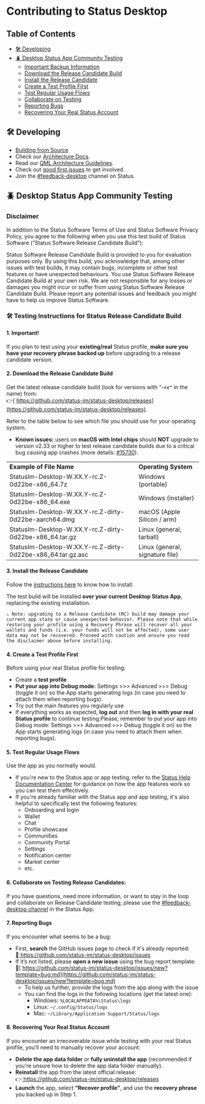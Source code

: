 # Contributing to Status Desktop

## Table of Contents
- [🛠️ Developing](#️-developing)
- [🪲 Desktop Status App Community Testing](#-desktop-status-app-community-testing)
  - [Important Backup Information](#1-important)
  - [Download the Release Candidate Build](#2-download-the-release-candidate-build)
  - [Install the Release Candidate](#3-install-the-release-candidate)
  - [Create a Test Profile First](#4-create-a-test-profile-first)
  - [Test Regular Usage Flows](#5-test-regular-usage-flows)
  - [Collaborate on Testing](#6-collaborate-on-testing-release-candidates)
  - [Reporting Bugs](#7-reporting-bugs)
  - [Recovering Your Real Status Account](#8-recovering-your-real-status-account)

## 🛠️ Developing

- [Building from Source](https://zealous-polka-dc7.notion.site/Building-ca1db4fb3baf4f15bab8da717832b743?pvs=74)
- Check our [Architecture Docs](docs/architecture.md).
- Read our [QML Architecture Guidelines](guidelines/QML_ARCHITECTURE_GUIDE.md).
- Check out [good first issues](https://github.com/status-im/status-desktop/contribute) to get involved.
- Join the [#feedback-desktop](https://status.app/cc/G-EAAORobqgnsUPSVCLaSJr855iXTIdQiY1Q0ckBe8dWWEBpUAs9s8DTjWEpvsmpE83Izx1JWQuZrWWKUoxiXCwdtB-wPBzyvv_n9a0F61xTaPZE7BEJDC7Ly_WcmQ4tHRAKnPfXE_JUtEX_3NhnXQN0eh4ue0D77dWvaDpDrSi0U0CaGLZ-pqD_iV0z9RMFE2LKulDZdwL40etJ8lxjyTFoxS0lUhdWKinIOk8qBmJJpCmsqMrSklEU#zQ3shZeEJqTC1xhGUjxuS4rtHSrhJ8vUYp64v6qWkLpvdy9L9) channel on Status.

## 🪲 Desktop Status App Community Testing

### Disclaimer

In addition to the Status Software Terms of Use and Status Software Privacy Policy, you agree to the following when you use this test build of Status Software (“Status Software Release Candidate Build”):

Status Software Release Candidate Build is provided to you for evaluation purposes only. By using this build, you acknowledge that, among other issues with test builds, it may contain bugs, incomplete or other test features or have unexpected behaviours. You use Status Software Release Candidate Build at your own risk. We are not responsible for any losses or damages you might incur or suffer from using Status Software Release Candidate Build. Please report any potential issues and feedback you might have to help us improve Status Software.



### **🛠️ Testing Instructions for Status Release Candidate Build**

#### 1. Important!

If you plan to test using your **existing/real** Status profile, **make sure you have your recovery phrase backed up** before upgrading to a release candidate version.

#### 2. Download the Release Candidate Build

Get the latest release candidate build (look for versions with “**<code>-rc"</code>** in the name) from: \
 👉[ https://github.com/status-im/status-desktop/releases](https://github.com/status-im/status-desktop/releases).
 
Refer to the table below to see which file you should use for your operating system.
* **Known issues:** users on **macOS with Intel chips** should **NOT** upgrade to version v2.33 or higher to test release candidate builds due to a critical bug causing app crashes (more details: [#15730](https://github.com/status-im/status-desktop/issues/15730)).

<table>
  <tr>
   <td>
<strong>Example of File Name</strong>
   </td>
   <td><strong>Operating System</strong>
   </td>
  </tr>
  <tr>
   <td>StatusIm-Desktop-W.XX.Y-rc.Z-0d22be-x86_64.7z
   </td>
   <td>Windows (portable)
   </td>
  </tr>
  <tr>
   <td>StatusIm-Desktop-W.XX.Y-rc.Z-0d22be-x86_64.exe
   </td>
   <td>Windows (installer)
   </td>
  </tr>
  <tr>
   <td>StatusIm-Desktop-W.XX.Y-rc.Z-dirty-0d22be-aarch64.dmg
   </td>
   <td>macOS (Apple Silicon / arm)
   </td>
  </tr>
  <tr>
   <td>StatusIm-Desktop-W.XX.Y-rc.Z-dirty-0d22be-x86_64.tar.gz
   </td>
   <td>Linux (general, tarball)
   </td>
  </tr>
  <tr>
   <td>StatusIm-Desktop-W.XX.Y-rc.Z-dirty-0d22be-x86_64.tar.gz.asc
   </td>
   <td>Linux (general, signature file)
   </td>
  </tr>
</table>



#### 3. Install the Release Candidate

Follow the [instructions here](README.md#-download--install) to know how to install. 

The test build will be installed **over your current Desktop Status App**, replacing the existing installation. 

    ⚠️ Note: upgrading to a Release Candidate (RC) build may damage your current app state or cause unexpected behavior. Please note that while restoring your profile using a Recovery Phrase will recover all your wallets and funds (i.e. your funds will not be affected), some user data may not be recovered. Proceed with caution and ensure you read the disclaimer above before installing.

#### 4. Create a Test Profile First

Before using your real Status profile for testing:

  * Create a **test profile**
  * **Put your app into Debug mode:** Settings >>> Advanced >>> Debug (toggle it on) so the App starts generating logs (in case you need to attach them when reporting bugs).
  * Try out the main features you regularly use
  * If everything works as expected, **log out** and then **log in with your real Status profile** to continue testing.Please, remember to put your app into Debug mode: Settings >>> Advanced >>> Debug (toggle it on) so the App starts generating logs (in case you need to attach them when reporting bugs).

#### 5. Test Regular Usage Flows

Use the app as you normally would.

* If you're new to the Status app or app testing, refer to the [Status Help Documentation Center](https://status.app/help) for guidance on how the app features work so you can test them effectively.
* If you're already familiar with the Status app and app testing, it's also helpful to specifically test the following features:
  * Onboarding and login
  * Wallet
  * Chat
  * Profile showcase
  * Communities
  * Community Portal
  * Settings
  * Notification center
  * Market center
  * etc.

#### 6. Collaborate on Testing Release Candidates:

If you have questions, need more information, or want to stay in the loop and collaborate on Release Candidate testing, please use the [#feedback-desktop channel](https://status.app/cc/G-EAAORqbagnsUXSq0S0kTT5vWNeMtMJlRbohIpODtg7tsICSoNa6JkFnm4MS_FNTp1oRn7uSMpayGwtU5RiFONi6aD9gOXhkPf9369PLVjnmkKzJ2KPSGBwWV6u58x0aOmAUOC8v56Qp6It-ufGPusaoNPzcNkD2m-vfkXTGWpFoZ0C0sSw9TMF_U_smqmfKJgQU9aFyn4TwI9eT5LnGkuOQStuKZG6sFJJQdZ5UjEQSyJNYUVVlpaMogA=#zQ3shZeEJqTC1xhGUjxuS4rtHSrhJ8vUYp64v6qWkLpvdy9L9 ) in the Status App.

#### 7. Reporting Bugs

If you encounter what seems to be a bug:

  * First, **search** the GitHub issues page to check if it's already reported: \
🔎[ https://github.com/status-im/status-desktop/issues \
](https://github.com/status-im/status-desktop/issues)
  * If it’s not listed, please **open a new issue** using the bug report template: \
🐛[ https://github.com/status-im/status-desktop/issues/new?template=bug.md](https://github.com/status-im/status-desktop/issues/new?template=bug.md)
      * To help us further, provide the logs from the app along with the issue
      * You can find the logs in the following locations (get the latest one):
          * Windows: `%LOCALAPPDATA%\Status\logs` 
          * Linux: `~/.config/Status/logs`
          * Mac: `~/Library/Application Support/Status/logs`

#### 8. Recovering Your Real Status Account

If you encounter an irrecoverable issue while testing with your real Status profile, you’ll need to manually recover your account:

* **Delete the app data folder** or **fully uninstall the app** (recommended if you're unsure how to delete the app data folder manually).
* **Reinstall** the app from the latest official release: \
 👉[ https://github.com/status-im/status-desktop/releases \
](https://github.com/status-im/status-desktop/releases)
* **Launch** the app, select **“Recover profile”**, and use the **recovery phrase** you backed up in Step 1.
